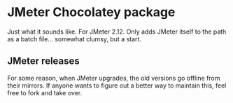 # JMeter Chocolatey package

Just what it sounds like. For JMeter 2.12. Only adds JMeter itself to the path 
as a batch file... somewhat clumsy, but a start.


## JMeter releases

For some reason, when JMeter upgrades, the old versions go offline from their 
mirrors. If anyone wants to figure out a better way to maintain this, feel 
free to fork and take over.
